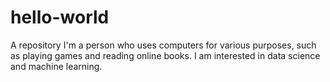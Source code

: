 # hello-world
A repository
I'm a person who uses computers for various purposes, such as playing games and reading online books. I am interested in data science and machine learning.
